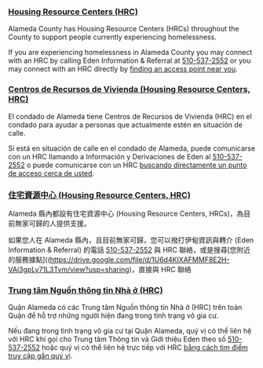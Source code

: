 <RenderIf language="en,tl">

### [Housing Resource Centers (HRC)](https://drive.google.com/file/d/1U6d4KIXAFMMF8E2H-VAi3gpLy71L3Tvm/view?usp=sharing)

Alameda County has Housing Resource Centers (HRCs) throughout the County to support people currently experiencing homelessness.

If you are experiencing homelessness in Alameda County you may connect with an HRC by calling Eden Information & Referral at [510-537-2552](tel:+1-510-537-2552) or you may connect with an HRC directly by [finding an access point near you](https://drive.google.com/file/d/1U6d4KIXAFMMF8E2H-VAi3gpLy71L3Tvm/view?usp=sharing).

</RenderIf>

<RenderIf language="es">

### [Centros de Recursos de Vivienda (Housing Resource Centers, HRC)](https://drive.google.com/file/d/1U6d4KIXAFMMF8E2H-VAi3gpLy71L3Tvm/view?usp=sharing)

El condado de Alameda tiene Centros de Recursos de Vivienda (HRC) en el condado para ayudar a personas que actualmente estén en situación de calle.

Si está en situación de calle en el condado de Alameda, puede comunicarse con un HRC llamando a Información y Derivaciones de Eden al [510-537-2552](tel:+1-510-537-2552) o puede comunicarse con un HRC [buscando directamente un punto de acceso cerca de usted](https://drive.google.com/file/d/1U6d4KIXAFMMF8E2H-VAi3gpLy71L3Tvm/view?usp=sharing).

</RenderIf>

<RenderIf language="zh">

### [住宅資源中心 (Housing Resource Centers, HRC)](https://drive.google.com/file/d/1U6d4KIXAFMMF8E2H-VAi3gpLy71L3Tvm/view?usp=sharing)

Alameda 縣內都設有住宅資源中心 (Housing Resource Centers, HRCs)，為目前無家可歸的人提供支援。

如果您人在 Alameda 縣內，且目前無家可歸，您可以撥打伊甸資訊與轉介 (Eden Information & Referral) 的電話 [510-537-2552](tel:+1-510-537-2552) 與 HRC 聯絡，或是搜尋[您附近的服務據點]((https://drive.google.com/file/d/1U6d4KIXAFMMF8E2H-VAi3gpLy71L3Tvm/view?usp=sharing)，直接與 HRC 聯絡

</RenderIf>

<RenderIf language="vi">

### [Trung tâm Nguồn thông tin Nhà ở (HRC)](https://drive.google.com/file/d/1U6d4KIXAFMMF8E2H-VAi3gpLy71L3Tvm/view?usp=sharing)

Quận Alameda có các Trung tâm Nguồn thông tin Nhà ở (HRC) trên toàn Quận để hỗ trợ những người hiện đang trong tình trạng vô gia cư.

Nếu đang trong tình trạng vô gia cư tại Quận Alameda, quý vị có thể liên hệ với HRC khi gọi cho Trung tâm Thông tin và Giới thiệu Eden theo số [510-537-2552](tel:+1-510-537-2552) hoặc quý vị có thể liên hệ trực tiếp với HRC [bằng cách tìm điểm truy cập gần quý vị](https://drive.google.com/file/d/1U6d4KIXAFMMF8E2H-VAi3gpLy71L3Tvm/view?usp=sharing).

</RenderIf>
